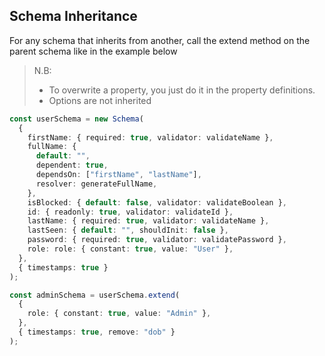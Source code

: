 ## Schema Inheritance

For any schema that inherits from another, call the extend method on the parent schema like in the example below

> N.B:
>
> - To overwrite a property, you just do it in the property definitions.
> - Options are not inherited

```ts
const userSchema = new Schema(
  {
    firstName: { required: true, validator: validateName },
    fullName: {
      default: "",
      dependent: true,
      dependsOn: ["firstName", "lastName"],
      resolver: generateFullName,
    },
    isBlocked: { default: false, validator: validateBoolean },
    id: { readonly: true, validator: validateId },
    lastName: { required: true, validator: validateName },
    lastSeen: { default: "", shouldInit: false },
    password: { required: true, validator: validatePassword },
    role: role: { constant: true, value: "User" },
  },
  { timestamps: true }
);

const adminSchema = userSchema.extend(
  {
    role: { constant: true, value: "Admin" },
  },
  { timestamps: true, remove: "dob" }
);
```
